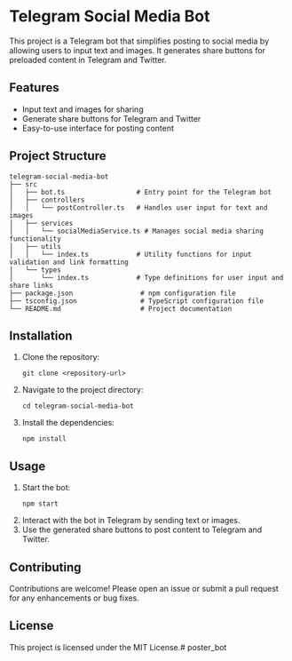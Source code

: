 # Telegram Social Media Bot

This project is a Telegram bot that simplifies posting to social media by allowing users to input text and images. It generates share buttons for preloaded content in Telegram and Twitter.

## Features

- Input text and images for sharing
- Generate share buttons for Telegram and Twitter
- Easy-to-use interface for posting content

## Project Structure

```
telegram-social-media-bot
├── src
│   ├── bot.ts                  # Entry point for the Telegram bot
│   ├── controllers
│   │   └── postController.ts   # Handles user input for text and images
│   ├── services
│   │   └── socialMediaService.ts # Manages social media sharing functionality
│   ├── utils
│   │   └── index.ts            # Utility functions for input validation and link formatting
│   └── types
│       └── index.ts            # Type definitions for user input and share links
├── package.json                 # npm configuration file
├── tsconfig.json                # TypeScript configuration file
└── README.md                    # Project documentation
```

## Installation

1. Clone the repository:
   ```
   git clone <repository-url>
   ```
2. Navigate to the project directory:
   ```
   cd telegram-social-media-bot
   ```
3. Install the dependencies:
   ```
   npm install
   ```

## Usage

1. Start the bot:
   ```
   npm start
   ```
2. Interact with the bot in Telegram by sending text or images.
3. Use the generated share buttons to post content to Telegram and Twitter.

## Contributing

Contributions are welcome! Please open an issue or submit a pull request for any enhancements or bug fixes.

## License

This project is licensed under the MIT License.#   p o s t e r _ b o t  
 